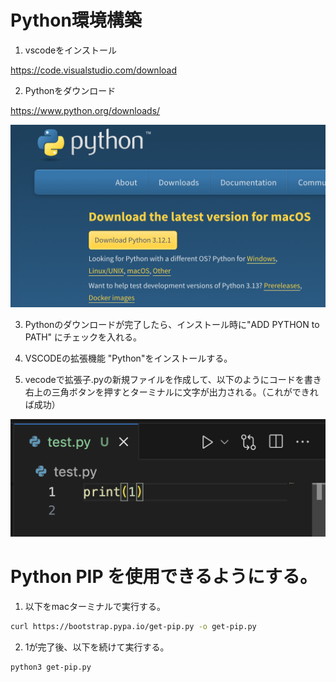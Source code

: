 # Python環境構築
1. vscodeをインストール
   
<a>https://code.visualstudio.com/download</a>
   
2. Pythonをダウンロード
   
<a>https://www.python.org/downloads/</a>

<div align="center">

![Start-up window](images/python_install.png)

</div>

3. Pythonのダウンロードが完了したら、インストール時に"ADD PYTHON to PATH" にチェックを入れる。
   
4. VSCODEの拡張機能 "Python"をインストールする。
   
5. vecodeで拡張子.pyの新規ファイルを作成して、以下のようにコードを書き右上の三角ボタンを押すとターミナルに文字が出力される。（これができれば成功）
   
<div align="center">

![Start-up window](images/python_demo.png)

</div>

# Python PIP を使用できるようにする。
1. 以下をmacターミナルで実行する。
```bash
curl https://bootstrap.pypa.io/get-pip.py -o get-pip.py
```
2. 1が完了後、以下を続けて実行する。
```bash
python3 get-pip.py
```

